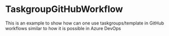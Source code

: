 # TaskgroupGitHubWorkflow
This is an example to show how can one use taskgroups/template in GitHub workflows similar to how it is possible in Azure DevOps
